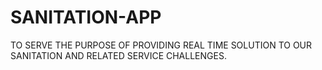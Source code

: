 # SANITATION-APP
TO SERVE THE PURPOSE OF PROVIDING REAL TIME SOLUTION TO OUR SANITATION AND RELATED SERVICE CHALLENGES.
